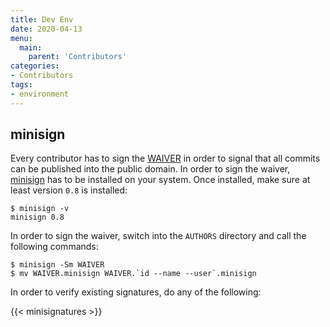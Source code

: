 ```yaml
---
title: Dev Env
date: 2020-04-13
menu:
  main:
    parent: 'Contributors'
categories:
- Contributors
tags:
- environment
---
```


## minisign

Every contributor has to sign the [WAIVER](https://github.com/metio/krei/blob/master/AUTHORS/WAIVER) in order to signal that all commits can be published into the public domain. In order to sign the waiver, [minisign](https://jedisct1.github.io/minisign/) has to be installed on your system. Once installed, make sure at least version `0.8` is installed:

```shell script
$ minisign -v
minisign 0.8
```

In order to sign the waiver, switch into the `AUTHORS` directory and call the following commands:

```shell script
$ minisign -Sm WAIVER
$ mv WAIVER.minisign WAIVER.`id --name --user`.minisign
```

In order to verify existing signatures, do any of the following:

{{< minisignatures >}}
